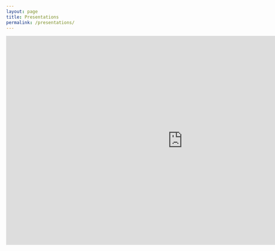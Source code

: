 ```yaml
---
layout: page
title: Presentations
permalink: /presentations/
---
```


<div style="text-align:center">
<iframe src="https://docs.google.com/presentation/d/1OLv5fZ6hUU_gSEL2HSb-2ChilVDplN7c9rKtwFL6LTc/embed?start=false&loop=false&delayms=3000" frameborder="0" width="960" height="569" allowfullscreen="true" mozallowfullscreen="true" webkitallowfullscreen="true"></iframe>
</div>


